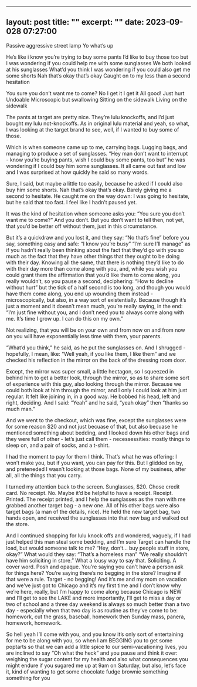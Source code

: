 
---
layout: post
title:  ""
excerpt: ""
date:   2023-09-028 07:27:00
---


Passive aggressive street lamp
Yo what’s up

He’s like i know you’re trying to buy some pants
I’d like to buy those too but I was wondering if you could help me with some sunglasses
We both looked at his sunglasses
What’d you think
I was wondering if you could also get me some shorts
Nah that’s okay that’s okay
Caught on to my less than a second hesitation

You sure you don’t want me to come?
No I get it I get it
All good!
Just hurt
Undoable
Microscopic but swallowing
Sitting on the sidewalk
Living on the sidewalk

The pants at target are pretty nice. They’re lulu knockoffs, and I’d just bought my lulu not-knockoffs. As in original lulu material and yeah, so what, I was looking at the target brand to see, well, if I wanted to buy some of those.

Which is when someone came up to me, carrying bags. Lugging bags, and managing to produce a set of sunglasses. “Hey man don’t want to interrupt - know you’re buying pants, wish I could buy some pants, too but” he was wondering if I could buy him some sunglasses. It all came out fast and low and I was surprised at how quickly he said so many words. 

Sure, I said, but maybe a little too easily, because he asked if I could also buy him some shorts. 
Nah that’s okay that’s okay. Barely giving me a second to hesitate. He caught me on the way down: I was going to hesitate, but he said that too fast. I feel like I hadn’t paused yet. 

It was the kind of hesitation when someone asks you: “You sure you don’t want me to come?” And you don’t. But you don’t want to tell then, not yet, that you’d be better off without them, just in this circumstance. 

But it’s a quickdraw and you lost it, and they say: “No that’s fine” before you say, something easy and safe: “I know you’re busy” “I’m sure I’ll manage” as if you hadn’t really been thinking about the fact that they’d go with you so much as the fact that they have other things that they ought to be doing with their day. Knowing all the same, that there is nothing they’d like to do with their day more than come along with you, and, while you wish you could grant them the affirmation that you’d like them to come along, you really wouldn’t, so you pause a second, deciphering: “How to decline without hurt” but the tick of a half second is too long, and though you would have them come along, you end up wounding them instead - microscopically, but also, in a way sort of existentially. Because though it’s just a moment and it doesn’t mean much, you’re really saying, in the end: “I’m just fine without you, and I don’t need you to always come along with me. It’s time I grow up. I can do this on my own.” 

Not realizing, that you will be on your own and from now on and from now on you will have exponentially less time with them, your parents. 

“What’d you think,” he said, as he put the sunglasses  on. And I shrugged - hopefully, I mean, like: “Well yeah, if you like them, I like them” and we checked his reflection in the mirror on the back of the dressing room door. 

Except, the mirror was super small, a little hectagon, so I squeezed in behind him to get a better look, through the mirror, so as to share some sort of experience with this guy, also looking through the mirror. Because we could both look at him through the mirror, and I only I could look at him just regular. It felt like joining in, in a good way. 
He bobbed his head, left and right, deciding. And I said: “Yeah” and he said, “yeah okay” then “thanks so much man.” 

And we went to the checkout, which was fine, except the sunglasses were for some reason $20 and not just becuase of that, but also becuase he mentioned something about bedding, and I looked down his other bags and they were full of other - let’s just call them - necessessities: mostly things to sleep on, and a pair of socks, and a t-shirt. 

I had the moment to pay for them I think. That’s what he was offering: I won’t make you, but if you want, you can pay for this. But I glidded on by, and preteneded I wasn’t looking at those bags. None of my business, after all, all the things that you carry. 

I turned my attention back to the screen. Sunglasses, $20. Chose credit card. No receipt. No. Maybe it’d be helpful to have a receipt. Receipt. Printed. 
The receipt printed, and I help the sunglasses as the man with me grabbed another target bag - a new one. All of his other bags were also target bags (a man of the details, nice). He held the new target bag, two hands open, and received the sunglasses into that new bag and walked out the store. 

And I continued shopping for lulu knock offs and wondered, vaguely, if I had just helped this man steal some bedding, and I’m sure Target can handle the load, but would someone talk to me? “Hey, don’t... buy people stuff in store, okay?” What would they say: “That’s a homeless man” 
“We really shouldn’t have him soliciting in store.”
What a lousy way to say that. Soliciting. A cover word. Posh and opaque. You’re saying you can’t have a person ask for things here? You’re saying there’s no begging in the store? Imagine if that were a rule. 
Target - no begging!
And it’s me and my mom on vacation and we’ve just got to Chicago and it’s my first time and I don’t know why we’re here, really, but I’m happy to come along because Chicago is NEW and I’ll get to see the LAKE and more importantly, I’ll get to miss a day or two of school and a three day weekend is always so much better than a two day - especially when that two day is as routine as they’ve come to be: homework, cut the grass, baseball, homework then Sunday mass, panera, homework, homework. 

So hell yeah I’ll come with you, and you know it’s only sort of entertaining for me to be along with you, so when I am BEGGING you to get some poptarts so that we can add a little spice to our semi-vacationing lives, you are inclined to say “Oh what the heck” and you pause and think it over: weighing the sugar content for my health and also what consequences you might endure if you sugared me up at 9am on Saturday, but also, let’s face it, kind of wanting to get some chocolate fudge brownie something something for you
